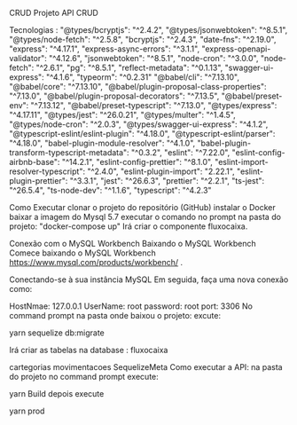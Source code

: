 CRUD
Projeto API CRUD

Tecnologias :
    "@types/bcryptjs": "^2.4.2",
    "@types/jsonwebtoken": "^8.5.1",
    "@types/node-fetch": "^2.5.8",
    "bcryptjs": "^2.4.3",
    "date-fns": "^2.19.0",
    "express": "^4.17.1",
    "express-async-errors": "^3.1.1",
    "express-openapi-validator": "^4.12.6",
    "jsonwebtoken": "^8.5.1",
    "node-cron": "^3.0.0",
    "node-fetch": "^2.6.1",
    "pg": "^8.5.1",
    "reflect-metadata": "^0.1.13",
    "swagger-ui-express": "^4.1.6",
    "typeorm": "^0.2.31"
    "@babel/cli": "^7.13.10",
    "@babel/core": "^7.13.10",
    "@babel/plugin-proposal-class-properties": "^7.13.0",
    "@babel/plugin-proposal-decorators": "^7.13.5",
    "@babel/preset-env": "^7.13.12",
    "@babel/preset-typescript": "^7.13.0",
    "@types/express": "^4.17.11",
     "@types/jest": "^26.0.21",
    "@types/multer": "^1.4.5",
    "@types/node-cron": "^2.0.3",
    "@types/swagger-ui-express": "^4.1.2",
    "@typescript-eslint/eslint-plugin": "^4.18.0",
    "@typescript-eslint/parser": "^4.18.0",
    "babel-plugin-module-resolver": "^4.1.0",
    "babel-plugin-transform-typescript-metadata": "^0.3.2",
    "eslint": "^7.22.0",
    "eslint-config-airbnb-base": "^14.2.1",
    "eslint-config-prettier": "^8.1.0",
    "eslint-import-resolver-typescript": "^2.4.0",
    "eslint-plugin-import": "2.22.1",
    "eslint-plugin-prettier": "^3.3.1",
    "jest": "^26.6.3",
    "prettier": "^2.2.1",
    "ts-jest": "^26.5.4",
    "ts-node-dev": "^1.1.6",
    "typescript": "^4.2.3"
    
Como Executar
clonar o projeto do repositório (GitHub)
instalar o Docker
baixar a imagem do Mysql 5.7
executar o comando no prompt na pasta do projeto: "docker-compose up"
Irá criar o componente fluxocaixa.

Conexão com o MySQL Workbench Baixando o MySQL Workbench Comece baixando o MySQL Workbench https://www.mysql.com/products/workbench/ .

Conectando-se à sua instância MySQL Em seguida, faça uma nova conexão como:

HostNmae: 127.0.0.1
UserName: root
password: root
port: 3306
No command prompt na pasta onde baixou o projeto: excute:

yarn sequelize db:migrate

Irá criar as tabelas na database : fluxocaixa

cartegorias
movimentacoes
SequelizeMeta
Como executar a API:
na pasta do projeto no command prompt execute:

yarn Build
depois execute

yarn prod
